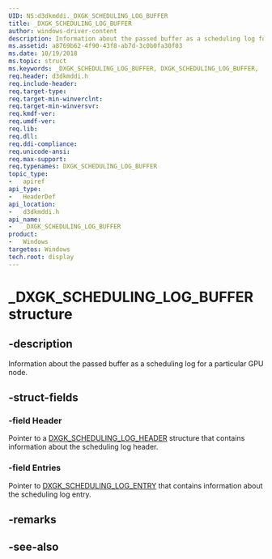 ```yaml
---
UID: NS:d3dkmddi._DXGK_SCHEDULING_LOG_BUFFER
title: _DXGK_SCHEDULING_LOG_BUFFER
author: windows-driver-content
description: Information about the passed buffer as a scheduling log for a particular GPU node.
ms.assetid: a8769b62-4f90-43f8-ab7d-3c0b0fa30f03
ms.date: 10/19/2018
ms.topic: struct
ms.keywords: _DXGK_SCHEDULING_LOG_BUFFER, DXGK_SCHEDULING_LOG_BUFFER,
req.header: d3dkmddi.h
req.include-header:
req.target-type:
req.target-min-winverclnt:
req.target-min-winversvr:
req.kmdf-ver:
req.umdf-ver:
req.lib:
req.dll:
req.ddi-compliance:
req.unicode-ansi:
req.max-support:
req.typenames: DXGK_SCHEDULING_LOG_BUFFER
topic_type:
-	apiref
api_type:
-	HeaderDef
api_location:
-	d3dkmddi.h
api_name:
-	_DXGK_SCHEDULING_LOG_BUFFER
product:
-	Windows
targetos: Windows
tech.root: display
---
```


# _DXGK_SCHEDULING_LOG_BUFFER structure

## -description

Information about the passed buffer as a scheduling log for a particular GPU node.

## -struct-fields

### -field Header

Pointer to a [DXGK_SCHEDULING_LOG_HEADER](ns-d3dkmddi-_dxgk_scheduling_log_header.md) structure that contains information about the scheduling log header.

### -field Entries

Pointer to [DXGK_SCHEDULING_LOG_ENTRY](ns-d3dkmddi-_dxgk_scheduling_log_entry.md) that contains information about the scheduling log entry.

## -remarks

## -see-also
